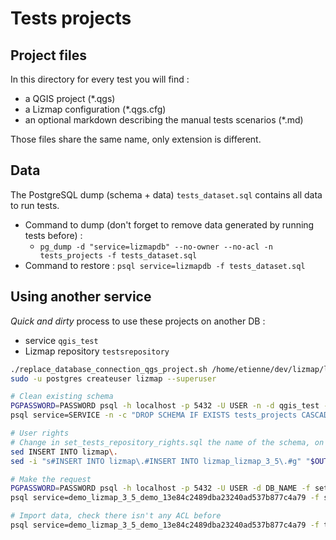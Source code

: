 # Tests projects

## Project files

In this directory for every test you will find :

* a QGIS project (*.qgs)
* a Lizmap configuration (*.qgs.cfg)
* an optional markdown describing the manual tests scenarios (*.md)

Those files share the same name, only extension is different.

## Data

The PostgreSQL dump (schema + data) `tests_dataset.sql` contains all data to run tests.
* Command to dump (don't forget to remove data generated by running tests before) :
    * `pg_dump -d "service=lizmapdb" --no-owner --no-acl -n tests_projects -f tests_dataset.sql`
* Command to restore : `psql service=lizmapdb -f tests_dataset.sql`

## Using another service

*Quick and dirty* process to use these projects on another DB :

* service `qgis_test`
* Lizmap repository `testsrepository`

```bash
./replace_database_connection_qgs_project.sh /home/etienne/dev/lizmap/lizmap-master/tests/qgis-projects/tests/ qgis_test
sudo -u postgres createuser lizmap --superuser

# Clean existing schema
PGPASSWORD=PASSWORD psql -h localhost -p 5432 -U USER -n -d qgis_test -c "DROP SCHEMA IF EXISTS tests_projects CASCADE"
psql service=SERVICE -n -c "DROP SCHEMA IF EXISTS tests_projects CASCADE"

# User rights
# Change in set_tests_repository_rights.sql the name of the schema, on the first line to match the Lizmap instance
sed INSERT INTO lizmap\.
sed -i "s#INSERT INTO lizmap\.#INSERT INTO lizmap_lizmap_3_5\.#g" "$OUTDIR"/"$I"_"$ITEM".sql;

# Make the request
PGPASSWORD=PASSWORD psql -h localhost -p 5432 -U USER -d DB_NAME -f set_tests_respository_rights.sql
psql service=demo_lizmap_3_5_demo_13e84c2489dba23240ad537b877c4a79 -f set_tests_respository_rights.sql

# Import data, check there isn't any ACL before
psql service=demo_lizmap_3_5_demo_13e84c2489dba23240ad537b877c4a79 -f tests_dataset.sql
```